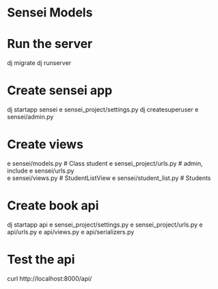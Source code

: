 # Sensei Models

# Run the server
dj migrate
dj runserver


# Create sensei app

dj startapp sensei
e sensei_project/settings.py
dj createsuperuser
e sensei/admin.py


# Create views

e sensei/models.py        # Class student
e sensei_project/urls.py  # admin, include
e sensei/urls.py          
e sensei/views.py         # StudentListView
e sensei/student_list.py  # Students


# Create book api

dj startapp api
e sensei_project/settings.py
e sensei_project/urls.py
e api/urls.py
e api/views.py
e api/serializers.py


# Test the api

curl http://localhost:8000/api/


